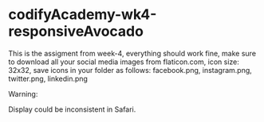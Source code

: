 # codifyAcademy-wk4-responsiveAvocado

This is the assigment from week-4, everything should work fine, make sure to download all your social media images from flaticon.com, 
icon size: 32x32, save icons in your folder as follows: facebook.png, instagram.png, twitter.png, linkedin.png

Warning:

Display could be inconsistent in Safari.
